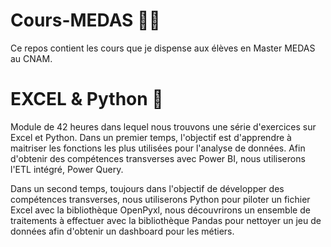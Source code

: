 # Cours-MEDAS 👨‍🎓

Ce repos contient les cours que je dispense aux élèves en Master MEDAS au CNAM.

# EXCEL & Python 🐍 
Module de 42 heures dans lequel nous trouvons une série d'exercices sur Excel et Python.
Dans un premier temps, l'objectif est d'apprendre à maitriser les fonctions les plus utilisées pour l'analyse de données.
Afin d'obtenir des compétences transverses avec Power BI, nous utiliserons l'ETL intégré, Power Query. 

Dans un second temps, toujours dans l'objectif de développer des compétences transverses, nous utiliserons Python pour piloter
un fichier Excel avec la bibliothèque OpenPyxl, nous découvrirons un ensemble de traitements à effectuer avec la bibliothèque Pandas
pour nettoyer un jeu de données afin d'obtenir un dashboard pour les métiers. 




